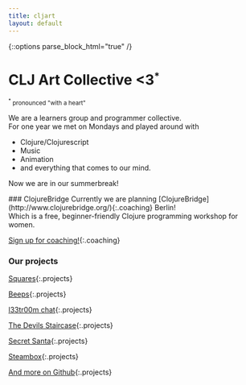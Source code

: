```yaml
---
title: cljart
layout: default
---
```

{::options parse_block_html="true" /}

# CLJ Art Collective <3<sup><small>*</small></sup>

<small><sup>*</sup> pronounced "with a heart"</small>  

We are a learners group and programmer collective.  
For one year we met on Mondays and played around with  

* Clojure/Clojurescript  
* Music    
* Animation  
* and everything that comes to our mind.  

Now we are in our summerbreak!  

<div class="box">
### ClojureBridge
Currently we are planning [ClojureBridge](http://www.clojurebridge.org/){:.coaching} Berlin! <br>
Which is a free, beginner-friendly Clojure programming workshop for women.  

[Sign up for coaching!](https://docs.google.com/forms/d/1tZXTsTPkeHA4EAW2pMVk_CzW1FkSxmGRWrgdvkPI__4/viewform?c=0&w=1&fbzx=3635869930483963967){:.coaching}
</div>

### Our projects

[Squares](/squares.html){:.projects}

[Beeps](/beeps.html){:.projects}  

[l33tr00m chat](http://l33tr00m.herokuapp.com/){:.projects}  

[The Devils Staircase](https://github.com/cljart/TheDevilsStaircase){:.projects}  

[Secret Santa](https://github.com/cljart/secretsanta){:.projects} 

[Steambox](https://github.com/cljart/steambox){:.projects} 

[And more on Github](https://github.com/cljart){:.projects}  

